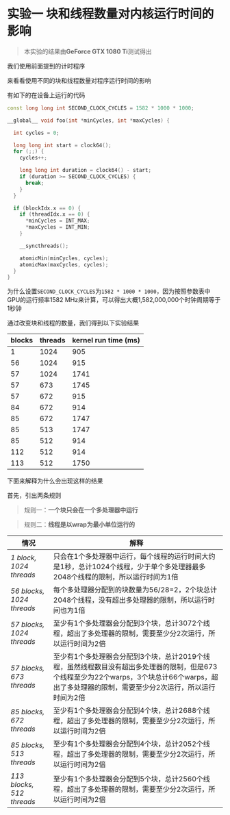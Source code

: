 # 实验一 块和线程数量对内核运行时间的影响 #

> 本实验的结果由**GeForce GTX 1080 Ti**测试得出

我们使用前面提到的计时程序

来看看使用不同的块和线程数量对程序运行时间的影响

有如下的在设备上运行的代码
```C++
const long long int SECOND_CLOCK_CYCLES = 1582 * 1000 * 1000;

__global__ void foo(int *minCycles, int *maxCycles) {

  int cycles = 0;

  long long int start = clock64();
  for (;;) {
    cycles++;

    long long int duration = clock64() - start;
    if (duration >= SECOND_CLOCK_CYCLES) {
      break;
    }
  }

  if (blockIdx.x == 0) {
    if (threadIdx.x == 0) {
      *minCycles = INT_MAX;
      *maxCycles = INT_MIN;
    }

    __syncthreads();

    atomicMin(minCycles, cycles);
    atomicMax(maxCycles, cycles);
  }
}
```

为什么设置`SECOND_CLOCK_CYCLES`为`1582 * 1000 * 1000`，因为按照参数表中GPU的运行频率1582 MHz来计算，可以得出大概1,582,000,000‬个时钟周期等于1秒钟

通过改变块和线程的数量，我们得到以下实验结果

blocks|threads|kernel run time (ms)
---|---|---
1|1024|905
56|1024|915
57|1024|1741
57|673|1745
57|672|915
84|672|914
85|672|1747
85|513|1747
85|512|914
112|512|914
113|512|1750

下面来解释为什么会出现这样的结果

首先，引出两条规则

> 规则一：**一个块只会在一个多处理器中运行**

> 规则二：**线程是以wrap为最小单位运行的**

情况|解释
---|---
*1 block, 1024 threads*|只会在1个多处理器中运行，每个线程的运行时间大约是1秒，总计1024个线程，少于单个多处理器最多2048个线程的限制，所以运行时间为1倍
*56 blocks, 1024 threads*|每个多处理器分配到的块数量为56/28=2，2个块总计2048个线程，没有超出多处理器的限制，所以运行时间也为1倍
*57 blocks, 1024 threads*|至少有1个多处理器会分配到3个块，总计3072个线程，超出了多处理器的限制，需要至少分2次运行，所以运行时间为2倍
*57 blocks, 673 threads*|至少有1个多处理器会分配到3个块，总计2019个线程，虽然线程数目没有超出多处理器的限制，但是673个线程至少为22个warps，3个块总计66个warps，超出了多处理器的限制，需要至少分2次运行，所以运行时间为2倍
*85 blocks, 672 threads*|至少有1个多处理器会分配到4个块，总计2688个线程，超出了多处理器的限制，需要至少分2次运行，所以运行时间为2倍
*85 blocks, 513 threads*|至少有1个多处理器会分配到4个块，总计2052个线程，超出了多处理器的限制，需要至少分2次运行，所以运行时间为2倍
*113 blocks, 512 threads*|至少有1个多处理器会分配到5个块，总计2560个线程，超出了多处理器的限制，需要至少分2次运行，所以运行时间为2倍

